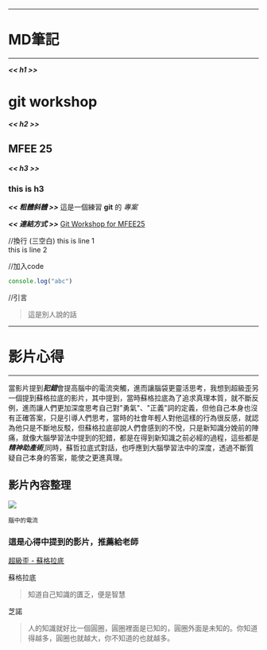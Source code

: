 
---
# MD筆記
---
***<< h1 >>***
# git workshop

***<< h2 >>***
## MFEE 25

***<< h3 >>***
### this is h3

***<< 粗體斜體 >>***
這是一個練習 **git** 的 *專案*

***<< 連結方式 >>***
[Git Workshop for MFEE25](https://hackmd.io/5uvteB-LSOG9MPy3VBvj9Q?view#%E4%BD%9C%E6%A5%AD)



//換行 (三空白)
 this is line 1   
 this is line 2

 //加入code
 ```javascript
 console.log("abc")
 ```

//引言
 >這是別人說的話
    
    

---
# 影片心得
---
 當影片提到***犯錯***會提高腦中的電流突觸，進而讓腦袋更靈活思考，我想到超級歪另一個提到蘇格拉底的影片，其中提到，當時蘇格拉底為了追求真理本質，就不斷反例，進而讓人們更加深度思考自己對"勇氣"、"正義"詞的定義，但他自己本身也沒有正確答案，只是引導人們思考，當時的社會年輕人對他這樣的行為很反感，就認為他只是不斷地反駁，但蘇格拉底卻說人們會感到的不悅，只是新知識分娩前的陣痛，就像大腦學習法中提到的犯錯，都是在得到新知識之前必經的過程，這些都是***精神助產術***,同時，蘇哲拉底式對話，也呼應到大腦學習法中的深度，透過不斷質疑自己本身的答案，能使之更進真理。
    
    
## 影片內容整理
![](https://i.imgur.com/sdXQK35.png)

    腦中的電流
    
    
### 這是心得中提到的影片，推薦給老師
[超級歪 - 蘇格拉底](https://www.youtube.com/watch?v=Bh85YLJGfEk&ab_channel=%E8%B6%85%E7%B4%9A%E6%AD%AASuperY)
    
蘇格拉底
>知道自己知識的匱乏，便是智慧

芝諾
>人的知識就好比一個圓圈，圓圈裡面是已知的，圓圈外面是未知的。你知道得越多，圓圈也就越大，你不知道的也就越多。
